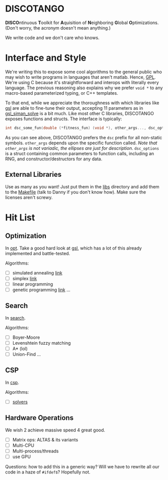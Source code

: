 DISCOTANGO
==========

**DISCO**ntinuous **T**oolkit for **A**quisition of **N**eighboring **G**lobal **O**ptimizations. (Don't worry, the acronym doesn't mean anything.)

We write code and we don't care who knows.

# Interface and Style

We're writing this to expose some cool algorithms to the general public who may wish to write programs in languages that aren't matlab. Hence, [GPL](GPL.md). We're using C because it's straightforward and interops with literally every language. The previous reasoning also explains why we prefer `void *` to any macro-based parameterized typing, or C++ templates.

To that end, while we appreciate the thoroughness with which libraries like [gsl](https://www.gnu.org/software/gsl/) are able to fine-tune their output, accepting 11 parameters as in [gsl_siman_solve](https://www.gnu.org/software/gsl/manual/html_node/Trivial-example.html) is a bit much. Like most other C libraries, DISCOTANGO exposes functions and structs. The interface is typically:

```c
int dsc_some_fun(double (*fitness_fun) (void *), other_args..., dsc_options);
```

As you can see above, DISCOTANGO prefers the `dsc` prefix for all non-static symbols. `other_args` depends upon the specific function called. *Note that `other_args` is not variadic, the ellipses are just for description*. `dsc_options` is a struct containing common parameters to function calls, including an RNG, and constructor/destructors for any data.

## External Libraries

Use as many as you want! Just put them in the [libs](libs/) directory and add them to the [Makefile](Makefile) (talk to Danny if you don't know how). Make sure the licenses aren't screwy.

# Hit List

## Optimization

In [opt](opt/). Take a good hard look at [gsl](https://www.gnu.org/software/gsl/), which has a lot of this already implemented and battle-tested.

Algorithms:

- [ ] simulated annealing [link](http://katrinaeg.com/simulated-annealing.html)
- [ ] simplex [link](http://www.zweigmedia.com/RealWorld/tutorialsf4/frames4_3.html)
- [ ] linear programming
- [ ] genetic programming [link](http://www.doc.ic.ac.uk/~nd/surprise_96/journal/vol1/hmw/article1.html)
...

## Search

In [search](search/).

Algorithms:

- [ ] Boyer-Moore
- [ ] Levenshtein fuzzy matching
- [ ] A* (lol)
- [ ] Union-Find
...

## CSP

In [csp](csp/).

Algorithms:

- [ ] [solvers](http://www.cs.toronto.edu/~fbacchus/Papers/liu.pdf)

## Hardware Operations

We wish 2 achieve massive speed 4 great good.

- [ ] Matrix ops: ALTAS & its variants
- [ ] Multi-CPU
- [ ] Multi-process/threads
- [ ] use GPU

Questions: how to add this in a generic way? Will we have to rewrite all our code in a haze of `#ifdef`s? Hopefully not.
